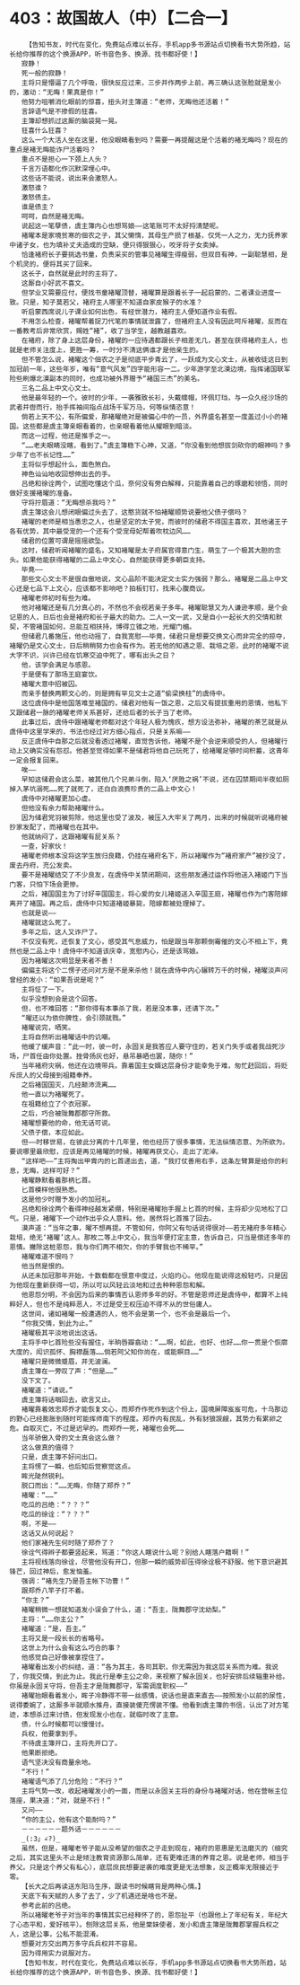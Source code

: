 # 403：故国故人（中）【二合一】
        【告知书友，时代在变化，免费站点难以长存，手机app多书源站点切换看书大势所趋，站长给你推荐的这个换源APP，听书音色多、换源、找书都好使！】
       寂静！
       死一般的寂静！
       主将只是懵逼了几个呼吸，很快反应过来，三步并作两步上前，再三确认这张脸就是发小的，激动：“无晦！果真是你！”
       他努力咀嚼消化眼前的惊喜，扭头对主簿道：“老师，无晦他还活着！”
       言辞语气是不掺假的狂喜。
       主簿却想抓过这厮的脑袋晃一晃。
       狂喜什么狂喜？
       这么一个大活人坐在这里，他没眼睛看到吗？需要一再提醒这是个活着的褚无晦吗？现在的重点是褚无晦能诈尸活着吗？
       重点不是担心一下颈上人头？
       千言万语都化作沉默深埋心中。
       这些话不能说，说出来会激怒人。
       激怒谁？
       激怒债主。
       谁是债主？
       呵呵，自然是褚无晦。
       说起这一笔孽债，虞主簿内心也想骂娘——这笔账可不太好捋清楚呢。
       褚曜本是家境贫寒的佃农之子，其父懒惰，其母生产损了根基，仅凭一人之力，无力抚养家中诸子女，也为填补丈夫造成的空缺，便只得狠狠心，咬牙将子女卖掉。
       恰逢褚府长子要挑选书童，负责采买的管事见褚曜生得瘦弱，但双目有神，一副聪慧相，是个机灵的，便将其买了回来。
       这长子，自然就是此时的主将了。
       这厮自小好武不喜文。
       但学业又需要应付，便找书童褚曜顶替，褚曜算是跟着长子一起启蒙的，二者课业进度一致。只是，知子莫若父，褚府主人哪里不知道自家皮猴子的水准？
       听启蒙西席说儿子课业如何出色，有经世潜力，褚府主人便知道作业有假。
       不用怎么检查，褚曜帮着捉刀代笔的事情就泄露了，但褚府主人没有因此呵斥褚曜，反而在一番教考后非常欣赏，赐姓“褚”，收了当学生，越教越喜欢。
       在褚府，除了身上这层身份，褚曜的一应待遇都跟长子相差无几，甚至在获得褚府主人，也就是老师关注度上，更胜一筹，一时分不清这俩谁才是他亲生的。
       但不管怎么说，褚曜这个佃农之子是彻底平步青云了，一跃成为文心文士，从被收徒这日到加冠前一年，这些年岁，唯有“意气风发”四字能形容一二。少年游学至北漠边境，指挥诸国联军险些刷爆北漠副本的同时，也成功被外界赠予“褚国三杰”的美名。
       三名二品上中文心文士。
       他是最年轻的一个。彼时的少年，一袭雅致长衫，头戴幞帽，环佩玎珰，与一众久经沙场的武者并辔而行，抬手挥袖间指点战场千军万马，何等纵情恣意！
       倘若上天不公，有所偏爱，那褚曜绝对是被偏心中的一员，外界盛名甚至一度盖过小小的褚国。这些都是虞主簿亲眼看着的，也亲眼看着他从耀眼到暗淡。
       而这一过程，他还是推手之一。
       “……老夫眼睛没瞎，看到了。”虞主簿稳下心神，又道，“你没看到他想拔剑砍你的眼神吗？多少年了也不长记性……”
       主将似乎想起什么，面色煞白。
       神色讪讪地收回想伸出去的手。
       吕绝和徐诠两个，试图吃懂这个瓜，奈何没有旁白解释，只能靠着自己的琢磨和领悟，同时做好支援褚曜的准备。
       守将拧眉道：“无晦想杀我吗？”
       虞主簿这会儿想闭眼偏过头去了，这憨货就不怕褚曜顺势说要他父债子偿吗？
       褚曜的老师是相当愚忠之人，也是坚定的太子党，而彼时的储君不得国主喜欢，其他诸王子各有优势，其中最受宠的一个还有个受宠母妃帮着吹枕边风……
       储君的位置可谓是摇摇欲坠。
       这时，储君听闻褚曜的盛名，又知褚曜是太子府属官得意门生，萌生了一个极其大胆的念头。如果他能获得褚曜的二品上中文心，自然能获得更多朝臣支持。
       毕竟——
       那些文心文士不是很自傲地说，文心品阶不能决定文士实力强弱？那么，褚曜是二品上中文心还是七品下上文心，应该都不影响吧？拍板钉钉，找来心腹商议。
       褚曜老师初时有些为难。
       他对褚曜还是有几分真心的，不然也不会视若亲子多年。褚曜聪慧又为人谦逊孝顺，是个会记恩的人，日后也会是褚府和长子最大的助力。二人一文一武，又是自小一起长大的交情和默契，不管褚国如何，总能互相扶持，博得立锥之地，光耀门楣。
       但储君几番施压，他也动摇了，自我宽慰——毕竟，储君只是想要交换文心而非完全的掠夺，褚曜仍是文心文士，日后稍稍努力也会有作为。若无他的知遇之恩、栽培之恩，此时的褚曜不说大字不识，兴许已经在饥寒交迫中死了，哪有出头之日？
       他，该学会满足与感恩。
       于是便有了那场王庭宴饮。
       褚曜大意中招被囚。
       而亲手替换两颗文心的，则是拥有罕见文士之道“偷梁换柱”的虞侍中。
       这位虞侍中是他国落难至褚国的，储君对他有一饭之恩，之后又有提拔重用的恩情，他私下又跟储君一脉的褚曜老师关系甚好，还给后者的长子当了老师。
       此事过后，虞侍中跟褚曜老师都对这个年轻人极为愧疚，想方设法弥补，褚曜的茶艺就是从虞侍中这里学来的，书法也经过对方细心指点，只是关系嘛——
       反正虞侍中自那之后就没看透过褚曜，直觉告诉他，褚曜不是个会逆来顺受的人，但褚曜行动上又确实没有怨怼。他甚至觉得如果不是储君将他自己玩死了，给褚曜足够时间积蓄，这青年一定会报复回来。
       唉——
       早知这储君会这么菜，被其他几个兄弟斗倒，陷入‘厌胜之祸’不说，还在囚禁期间半夜如厕掉入茅坑溺死……死了就死了，还白白浪费珍贵的二品上中文心！
       虞侍中对褚曜更加心虚。
       但他没有余力帮助褚曜什么。
       因为储君党羽被剪除，他这里也受了波及，被压入大牢关了两月，出来的时候就听说褚府被抄家发配了，而褚曜也在其中。
       他就纳闷了，这跟褚曜有屁关系？
       一查，好家伙！
       褚曜老师根本没将这学生放归良籍，仍挂在褚府名下，所以褚曜作为“褚府家产”被抄没了，废去丹府，充公发卖。
       要不是褚曜结交了不少良友，在虞侍中关禁闭期间，这些朋友通过运作将他送入褚姬门下当门客，只怕下场会更惨。
       之后，褚国国主为了讨好辛国国主，将心爱的女儿褚姬送入辛国王庭，褚曜也作为门客陪嫁离开了褚国。再之后，虞侍中只知道褚姬暴毙，陪嫁都被处理掉了。
       也就是说——
       褚曜就这么死了。
       多年之后，这人又诈尸了。
       不仅没有死，还恢复了文心，感受其气息威力，怕是跟当年那颗倒霉催的文心不相上下，竟然也是二品上中！虞侍中不知道该庆幸，宽慰内心，还是该骂娘。
       因为褚曜这次明显是来者不善！
       偏偏主将这个二愣子还问对方是不是来杀他！就在虞侍中内心辗转万千的时候，褚曜淡声问曾经的发小：“如果吾说是呢？”
       主将怔了一下。
       似乎没想到会是这个回答。
       但，也不难回答：“那你得有本事杀了我，若是没本事，还请下次。”
       “曜还以为依你脾性，会引颈就戮。”
       褚曜说完，哂笑。
       主将自然听出褚曜话中的讥嘲。
       他缓了缓声音：“此一时，彼一时，永固关是我答应人要守住的，若关门失手或者我战死沙场，尸首任由你处置。挫骨扬灰也好，悬吊暴晒也罢，随你！”
       当年褚府灾祸，他还在边境带兵。靠着国主女婿这层身份才能幸免于难，匆忙赶回后，将贬斥庶人的父母接到祖籍奉养。
       之后褚国国灭，几经颠沛流离……
       他一直以为褚曜死了。
       在祖籍给立了个衣冠冢。
       之后，巧合被陇舞郡郡守所救。
       褚曜想要他的命，他无话可说。
       父债子偿，本应如此。
       但——时移世易，在彼此分离的十几年里，他也经历了很多事情，无法纵情恣意、为所欲为。要说哪里最欣慰，应该是再见褚曜的时候，褚曜再获文心，走出了泥淖。
       “这样吧——”主将掏出甲胄内的匕首递出去，道，“我打仗善用右手，这条左臂算是给你的利息，无晦，这样可好？”
       褚曜静默看着那柄匕首。
       匕首模样他很熟悉。
       这是他少时赠予发小的加冠礼。
       吕绝和徐诠两个看得神经越发紧绷，特别是褚曜抬手握上匕首的时候，主将却少见地松了口气。只是，褚曜下一个动作出乎众人意料。他，居然将匕首推了回去。
       漠声道：“当年之事，曜不想再提。不管如何，你阿父有句话说得很对——若无褚府多年精心栽培，绝无‘褚曜’这人。那枚二等上中文心，我当年便打定主意，告诉自己，只当是偿还多年的恩情。撇除这桩恩怨，我与你们两不相欠，你的手臂我也不稀罕。”
       褚曜难道不恨吗？
       他当然是恨的。
       从还未加冠那年开始，十数载都在恨意中度过，火焰灼心。他现在能说得这般轻巧，只是因为他现在重新获得一切，所以可以风轻云淡地和过去种种恩怨和解。
       他恩怨分明，不会因为后来的事情否认恩师多年的好。不管是恩师还是虞侍中，都算不上纯粹好人，但也不是纯粹恶人，不过是受王权压迫不得不从的世俗庸人。
       这世间，诸如褚曜一般遭遇的人，他不会是第一个，也不会是最后一个。
       “你我交情，到此为止。”
       褚曜极其平淡地说出这话。
       主将手中匕首险些没有握住，半晌唇瓣翕动：“……啊，如此，也好、也好……你一贯是个恢廓大度的，闳识孤怀、胸襟磊落……倘若阿父知你尚在，或能瞑目……”
       褚曜只是微微蹙眉，并无波澜。
       虞主簿在一旁叹了声：“但是……”
       没下文了。
       褚曜道：“请说。”
       虞主簿将话咽回去，欲言又止。
       褚曜靠着效忠郑乔才能恢复文心，而郑乔作死作到这个份上，国境屏障岌岌可危，十乌那边的野心已经膨胀到随时可能挥师南下的程度。郑乔内有民乱，外有豺狼觊觎，其势力有累卵之危。自取灭亡，不过是迟早的。而郑乔一死，褚曜也会死……
       当年骄傲入骨的文士真会这么做？
       这么做真的值得？
       只是，虞主簿不好问出口。
       主将愣了一瞬，也后知后觉察觉这点。
       眸光陡然锐利。
       脱口而出：“……无晦，你随了郑乔？”
       褚曜：“……”
       吃瓜的吕绝：“？？？”
       吃瓜的徐诠：“？？？”
       啊，不是——
       这话又从何说起？
       他们家褚先生何时随了郑乔了？
       徐诠气得辫子都要竖起来，骂道：“你这人瞎说什么呢？别给人瞎落户籍啊！”
       主将视线落向徐诠，尽管他没有开口，但那一瞬的威势却压得徐诠极不舒服。他下意识避其锋芒，回过神后，愈发恼羞。
       强调：“褚先生乃是吾主帐下功曹！”
       跟郑乔八竿子打不着。
       “你主？”
       褚曜稍微一想就知道发小误会了什么，道：“吾主，陇舞郡守沈幼梨。”
       主将：“……你主公？”
       褚曜道：“是，吾主。”
       主将又是一段长长的省略号。
       这世上为什么会有这么巧合的事？
       他感觉自己好像被拿捏住了。
       褚曜看出发小的纠结，道：“各为其主，各司其职，你无需因为我这层关系而为难。我说了，你我交情，到此为止。我此行是奉主公之命，来视察了解永固关，也好安排后续辎重补给。你虽是永固关守将，但吾主才是陇舞郡守，军需调度职权——”
       褚曜抬眼看着发小，眸子冷静得不带一丝感情，说话也是直来直去——按照发小以前的尿性，说得委婉了，这厮多半就顺水推舟，直接装傻充愣装不懂。他看到虞主簿的书信，认出了对方笔迹，本想杀过来讨债，但发现发小也在，就临时改了主意。
       债，什么时候都可以慢慢讨。
       兵权，他要拿到手。
       不待虞主簿开口，主将先开口了。
       他果断拒绝。
       语气坚决没有商量余地。
       “不行！”
       褚曜语气添了几分危险：“不行？”
       主将气势一改，收起褚曜发小的一面，而是以永固关主将的身份与褚曜对话，他在营帐主位落座，果决道：“对，就是不行！”
       又问——
       “你的主公，他有这个能耐吗？”
       －－－－－－题外话－－－－－－
       _(:3」∠?)_
       虽然，但是，褚曜老爷子能从没希望的佃农之子走到现在，褚府的恩惠是无法磨灭的（细究之后，其实这里头不止是倾注教育资源那么简单，还有更难还清的养育之恩。说是老师，相当于养父。只是这个养父有私心），底层庶民想要逆袭的难度更是无法想象，反正概率无限接近于零。
       【长大之后再读送东阳马生序，跟读书时候瞎背是两种心情。】
       天底下有天赋的人多了去了，少了机遇还是啥也不是。
       参考此前的吕绝。
       所以褚曜老爷子对当年的事情其实已经释怀了的，恩怨扯平（也跟他上了年纪有关，年纪大了心态平和，爱好核平）。刨除这层关系，他是棠妹使者，发小和虞主簿是陇舞郡掌握兵权之人，这是公事，公私不能混淆。
       想要对方交出两万多守兵兵权并不容易。
       因为得用实力说服对方。
       【告知书友，时代在变化，免费站点难以长存，手机app多书源站点切换看书大势所趋，站长给你推荐的这个换源APP，听书音色多、换源、找书都好使！】